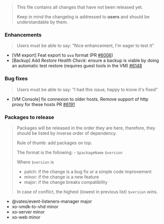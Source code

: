 > This file contains all changes that have not been released yet.
>
> Keep in mind the changelog is addressed to **users** and should be
> understandable by them.

### Enhancements

> Users must be able to say: “Nice enhancement, I'm eager to test it”

- [VM export] Feat export to `ova` format (PR [#6006](https://github.com/vatesfr/xen-orchestra/pull/6006))
- [Backup] Add *Restore Health Check*: ensure a backup is viable by doing an automatic test restore (requires guest tools in the VM) [#6148](https://github.com/vatesfr/xen-orchestra/pull/6148)

### Bug fixes

> Users must be able to say: “I had this issue, happy to know it's fixed”

- [VM Console] fix connexion to older hosts. Remove support of http proxy for these hosts PR [#6191](https://github.com/vatesfr/xen-orchestra/pull/6191)

### Packages to release

> Packages will be released in the order they are here, therefore, they should
> be listed by inverse order of dependency.
>
> Rule of thumb: add packages on top.
>
> The format is the following: - `$packageName` `$version`
>
> Where `$version` is
>
> - patch: if the change is a bug fix or a simple code improvement
> - minor: if the change is a new feature
> - major: if the change breaks compatibility
>
> In case of conflict, the highest (lowest in previous list) `$version` wins.

- @vates/event-listeners-manager major
- xo-vmdk-to-vhd minor
- xo-server minor
- xo-web minor

